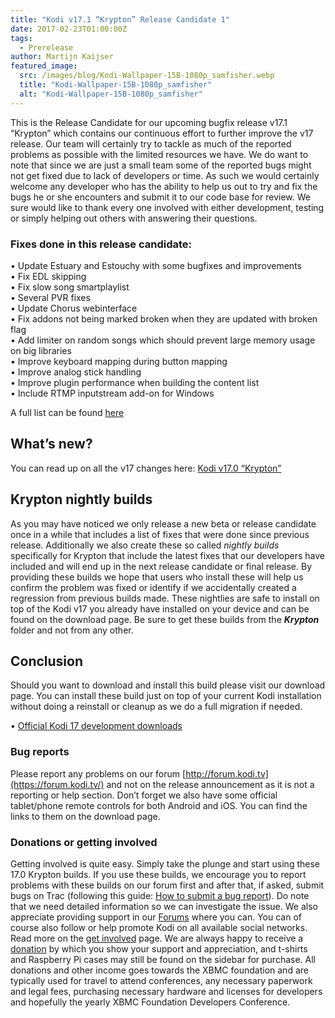 ```yaml
---
title: "Kodi v17.1 “Krypton” Release Candidate 1"
date: 2017-02-23T01:00:00Z
tags:
  - Prerelease
author: Martijn Kaijser
featured_image:
  src: /images/blog/Kodi-Wallpaper-15B-1080p_samfisher.webp
  title: "Kodi-Wallpaper-15B-1080p_samfisher"
  alt: "Kodi-Wallpaper-15B-1080p_samfisher"
---
```


This is the Release Candidate for our upcoming bugfix release v17.1 “Krypton” which contains our continuous effort to further improve the v17 release. Our team will certainly try to tackle as much of the reported problems as possible with the limited resources we have. We do want to note that since we are just a small team some of the reported bugs might not get fixed due to lack of developers or time. As such we would certainly welcome any developer who has the ability to help us out to try and fix the bugs he or she encounters and submit it to our code base for review. We sure would like to thank every one involved with either development, testing or simply helping out others with answering their questions.

### Fixes done in this release candidate:

• Update Estuary and Estouchy with some bugfixes and improvements  
• Fix EDL skipping  
• Fix slow song smartplaylist  
• Several PVR fixes  
• Update Chorus webinterface  
• Fix addons not being marked broken when they are updated with broken flag  
• Add limiter on random songs which should prevent large memory usage on big libraries  
• Improve keyboard mapping during button mapping  
• Improve analog stick handling  
• Improve plugin performance when building the content list  
• Include RTMP inputstream add-on for Windows

A full list can be found [here](https://github.com/xbmc/xbmc/milestone/99?closed=1)

## What’s new?

You can read up on all the v17 changes here: [Kodi v17.0 “Krypton”](/kodi17)

## Krypton nightly builds

As you may have noticed we only release a new beta or release candidate once in a while that includes a list of fixes that were done since previous release. Additionally we also create these so called _nightly builds_ specifically for Krypton that include the latest fixes that our developers have included and will end up in the next release candidate or final release. By providing these builds we hope that users who install these will help us confirm the problem was fixed or identify if we accidentally created a regression from previous builds made. These nightlies are safe to install on top of the Kodi v17 you already have installed on your device and can be found on the download page. Be sure to get these builds from the **_Krypton_** folder and not from any other.

## Conclusion

Should you want to download and install this build please visit our download page. You can install these build just on top of your current Kodi installation without doing a reinstall or cleanup as we do a full migration if needed.

• [Official Kodi 17 development downloads](/download)

### Bug reports

Please report any problems on our forum [http://forum.kodi.tv](https://forum.kodi.tv/) and not on the release announcement as it is not a reporting or help section. Don’t forget we also have some official tablet/phone remote controls for both Android and iOS. You can find the links to them on the download page.

### Donations or getting involved

Getting involved is quite easy. Simply take the plunge and start using these 17.0 Krypton builds. If you use these builds, we encourage you to report problems with these builds on our forum first and after that, if asked, submit bugs on Trac (following this guide: [How to submit a bug report](https://kodi.wiki/view/HOW-TO:Submit_a_bug_report)). Do note that we need detailed information so we can investigate the issue. We also appreciate providing support in our [Forums](https://forum.kodi.tv/ "Kodi Forums") where you can. You can of course also follow or help promote Kodi on all available social networks. Read more on the [get involved](/get-involved) page. We are always happy to receive a [donation](/contribute/donate "Donate") by which you show your support and appreciation, and t-shirts and Raspberry Pi cases may still be found on the sidebar for purchase. All donations and other income goes towards the XBMC foundation and are typically used for travel to attend conferences, any necessary paperwork and legal fees, purchasing necessary hardware and licenses for developers and hopefully the yearly XBMC Foundation Developers Conference.
